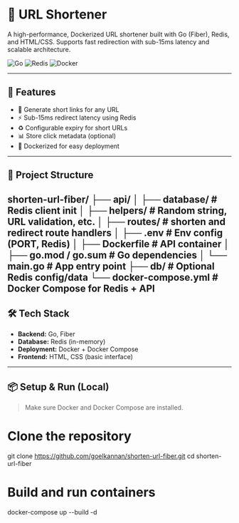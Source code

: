 # 🔗 URL Shortener

A high-performance, Dockerized URL shortener built with Go (Fiber), Redis, and HTML/CSS. Supports fast redirection with sub-15ms latency and scalable architecture.

![Go](https://img.shields.io/badge/Go-1.20-blue?logo=go) ![Redis](https://img.shields.io/badge/Redis-InMemory-red?logo=redis) ![Docker](https://img.shields.io/badge/Docker-Containerized-blue?logo=docker)

---

## 🚀 Features

- 🔐 Generate short links for any URL
- ⚡ Sub-15ms redirect latency using Redis
- ♻️ Configurable expiry for short URLs
- 📊 Store click metadata (optional)
- 🐳 Dockerized for easy deployment

---

## 📂 Project Structure

shorten-url-fiber/
├── api/
│ ├── database/ # Redis client init
│ ├── helpers/ # Random string, URL validation, etc.
│ ├── routes/ # shorten and redirect route handlers
│ ├── .env # Env config (PORT, Redis)
│ ├── Dockerfile # API container
│ ├── go.mod / go.sum # Go dependencies
│ └── main.go # App entry point
├── db/ # Optional Redis config/data
└── docker-compose.yml # Docker Compose for Redis + API
---

## 🛠️ Tech Stack

- **Backend:** Go, Fiber
- **Database:** Redis (in-memory)
- **Deployment:** Docker + Docker Compose
- **Frontend:** HTML, CSS (basic interface)

---

## 📦 Setup & Run (Local)

> Make sure Docker and Docker Compose are installed.

# Clone the repository
git clone https://github.com/goelkannan/shorten-url-fiber.git
cd shorten-url-fiber

# Build and run containers
docker-compose up --build -d
